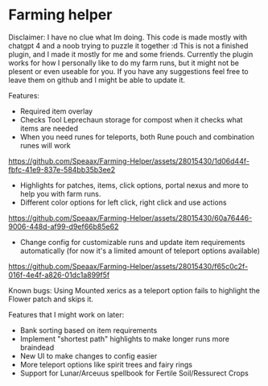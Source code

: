 # Farming helper
Disclaimer: I have no clue what Im doing. This code is made mostly with chatgpt 4 and a noob trying to puzzle it together :d
This is not a finished plugin, and I made it mostly for me and some friends.
Currently the plugin works for how I personally like to do my farm runs, but it might not be plesent or even useable for you. If you have any suggestions feel free to leave them on github and I might be able to update it.


Features:
- Required item overlay
- Checks Tool Leprechaun storage for compost when it checks what items are needed
- When you need runes for teleports, both Rune pouch and combination runes will work

https://github.com/Speaax/Farming-Helper/assets/28015430/1d06d44f-fbfc-41e9-837e-584bb35b3ee2


- Highlights for patches, items, click options, portal nexus and more to help you with farm runs.
- Different color options for left click, right click and use actions



https://github.com/Speaax/Farming-Helper/assets/28015430/60a76446-9006-448d-af99-d9ef66b85e62



- Change config for customizable runs and update item requirements automatically (for now it's a limited amount of teleport options available)

https://github.com/Speaax/Farming-Helper/assets/28015430/f65c0c2f-016f-4e4f-a826-01dc1a899f5f


Known bugs: Using Mounted xerics as a teleport option fails to highlight the Flower patch and skips it.

Features that I might work on later:
- Bank sorting based on item requirements
- Implement "shortest path" highlights to make longer runs more braindead
- New UI to make changes to config easier
- More teleport options like spirit trees and fairy rings
- Support for Lunar/Arceuus spellbook for Fertile Soil/Ressurect Crops

